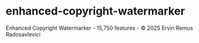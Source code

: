 # enhanced-copyright-watermarker
Enhanced Copyright Watermarker - 15,750 features - © 2025 Ervin Remus Radosavlevici
